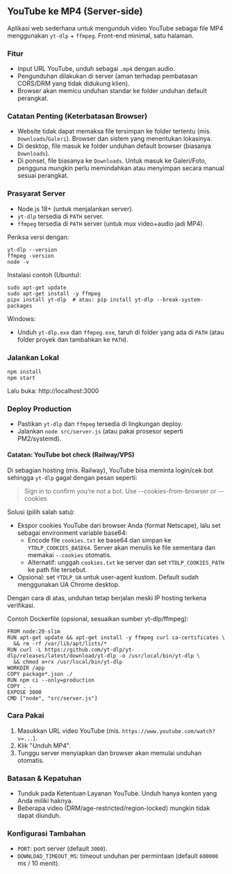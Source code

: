 ## YouTube ke MP4 (Server-side)

Aplikasi web sederhana untuk mengunduh video YouTube sebagai file MP4 menggunakan `yt-dlp` + `ffmpeg`. Front-end minimal, satu halaman.

### Fitur

- Input URL YouTube, unduh sebagai `.mp4` dengan audio.
- Pengunduhan dilakukan di server (aman terhadap pembatasan CORS/DRM yang tidak didukung klien).
- Browser akan memicu unduhan standar ke folder unduhan default perangkat.

### Catatan Penting (Keterbatasan Browser)

- Website tidak dapat memaksa file tersimpan ke folder tertentu (mis. `Downloads`/`Galeri`). Browser dan sistem yang menentukan lokasinya.
- Di desktop, file masuk ke folder unduhan default browser (biasanya `Downloads`).
- Di ponsel, file biasanya ke `Downloads`. Untuk masuk ke Galeri/Foto, pengguna mungkin perlu memindahkan atau menyimpan secara manual sesuai perangkat.

### Prasyarat Server

- Node.js 18+ (untuk menjalankan server).
- `yt-dlp` tersedia di `PATH` server.
- `ffmpeg` tersedia di `PATH` server (untuk mux video+audio jadi MP4).

Periksa versi dengan:

```
yt-dlp --version
ffmpeg -version
node -v
```

Instalasi contoh (Ubuntu):

```
sudo apt-get update
sudo apt-get install -y ffmpeg
pipx install yt-dlp  # atau: pip install yt-dlp --break-system-packages
```

Windows:

- Unduh `yt-dlp.exe` dan `ffmpeg.exe`, taruh di folder yang ada di `PATH` (atau folder proyek dan tambahkan ke `PATH`).

### Jalankan Lokal

```
npm install
npm start
```

Lalu buka: http://localhost:3000

### Deploy Production

- Pastikan `yt-dlp` dan `ffmpeg` tersedia di lingkungan deploy.
- Jalankan `node src/server.js` (atau pakai prosesor seperti PM2/systemd).

#### Catatan: YouTube bot check (Railway/VPS)

Di sebagian hosting (mis. Railway), YouTube bisa meminta login/cek bot sehingga `yt-dlp` gagal dengan pesan seperti:

> Sign in to confirm you’re not a bot. Use --cookies-from-browser or --cookies

Solusi (pilih salah satu):

- Ekspor cookies YouTube dari browser Anda (format Netscape), lalu set sebagai environment variable base64:
  - Encode file `cookies.txt` ke base64 dan simpan ke `YTDLP_COOKIES_BASE64`. Server akan menulis ke file sementara dan memakai `--cookies` otomatis.
  - Alternatif: unggah `cookies.txt` ke server dan set `YTDLP_COOKIES_PATH` ke path file tersebut.
- Opsional: set `YTDLP_UA` untuk user-agent kustom. Default sudah menggunakan UA Chrome desktop.

Dengan cara di atas, unduhan tetap berjalan meski IP hosting terkena verifikasi.

Contoh Dockerfile (opsional, sesuaikan sumber yt-dlp/ffmpeg):

```
FROM node:20-slim
RUN apt-get update && apt-get install -y ffmpeg curl ca-certificates \
  && rm -rf /var/lib/apt/lists/*
RUN curl -L https://github.com/yt-dlp/yt-dlp/releases/latest/download/yt-dlp -o /usr/local/bin/yt-dlp \
  && chmod a+rx /usr/local/bin/yt-dlp
WORKDIR /app
COPY package*.json ./
RUN npm ci --only=production
COPY . .
EXPOSE 3000
CMD ["node", "src/server.js"]
```

### Cara Pakai

1. Masukkan URL video YouTube (mis. `https://www.youtube.com/watch?v=...`).
2. Klik "Unduh MP4".
3. Tunggu server menyiapkan dan browser akan memulai unduhan otomatis.

### Batasan & Kepatuhan

- Tunduk pada Ketentuan Layanan YouTube. Unduh hanya konten yang Anda miliki haknya.
- Beberapa video (DRM/age-restricted/region-locked) mungkin tidak dapat diunduh.

### Konfigurasi Tambahan

- `PORT`: port server (default `3000`).
- `DOWNLOAD_TIMEOUT_MS`: timeout unduhan per permintaan (default `600000` ms / 10 menit).
